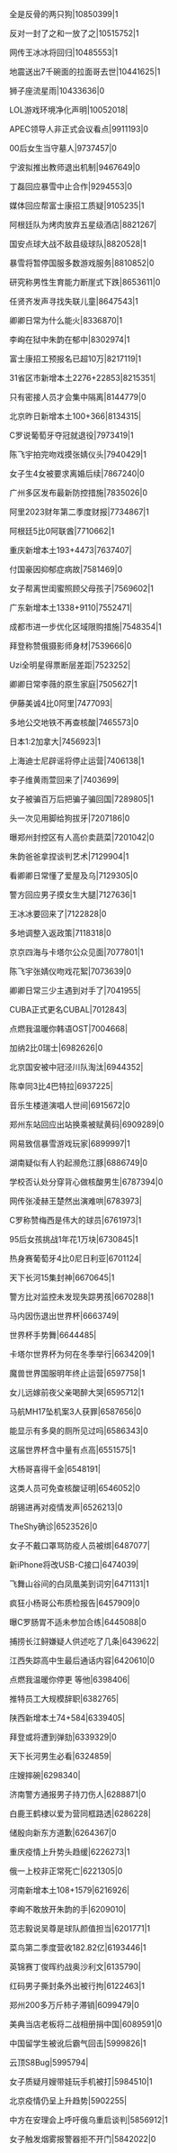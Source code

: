 全是反骨的两只狗|10850399|1

反对一封了之和一放了之|10515752|1

网传王冰冰将回归|10485553|1

地震送出7千碗面的拉面哥去世|10441625|1

狮子座流星雨|10433636|0

LOL游戏环境净化声明|10052018|

APEC领导人非正式会议看点|9911193|0

00后女生当守墓人|9737457|0

宁波拟推出教师退出机制|9467649|0

丁磊回应暴雪中止合作|9294553|0

媒体回应帮富士康招工质疑|9105235|1

阿根廷队为烤肉放弃五星级酒店|8821267|

国安点球大战不敌县级球队|8820528|1

暴雪将暂停国服多数游戏服务|8810852|0

研究称男性生育能力断崖式下跌|8653611|0

任贤齐发声寻找失联儿童|8647543|1

卿卿日常为什么能火|8336870|1

李峋在狱中朱韵在郁中|8302974|1

富士康招工预报名已超10万|8217119|1

31省区市新增本土2276+22853|8215351|

只有密接人员才会集中隔离|8144779|0

北京昨日新增本土100+366|8134315|

C罗说葡萄牙夺冠就退役|7973419|1

陈飞宇拍完吻戏摸张婧仪头|7940429|1

女子生4女被要求离婚后续|7867240|0

广州多区发布最新防控措施|7835026|0

阿里2023财年第二季度财报|7734867|1

阿根廷5比0阿联酋|7710662|1

重庆新增本土193+4473|7637407|

付国豪因抑郁症病故|7581469|0

女子帮离世闺蜜照顾父母孩子|7569602|1

广东新增本土1338+9110|7552471|

成都市进一步优化区域限购措施|7548354|1

拜登称赞俄摄影师身材|7539666|0

Uzi全明星得票断层差距|7523252|

卿卿日常李薇的原生家庭|7505627|1

伊藤美诚4比0阿里|7477093|

多地公交地铁不再查核酸|7465573|0

日本1:2加拿大|7456923|1

上海迪士尼辟谣将停止运营|7406138|1

李子维黄雨萱回来了|7403699|

女子被骗百万后把骗子骗回国|7289805|1

头一次见用脚给狗拔牙|7207186|0

曝郑州封控区有人高价卖蔬菜|7201042|0

朱韵爸爸拿捏谈判艺术|7129904|1

看卿卿日常懂了爱屋及乌|7129305|0

警方回应男子摸女生大腿|7127636|1

王冰冰要回来了|7122828|0

多地调整入返政策|7118318|0

京京四海与卡塔尔公众见面|7077801|1

陈飞宇张婧仪吻戏花絮|7073639|0

卿卿日常三少主遇到对手了|7041955|

CUBA正式更名CUBAL|7012843|

点燃我温暖你韩语OST|7004668|

加纳2比0瑞士|6982626|0

北京国安被中冠泾川队淘汰|6944352|

陈幸同3比4巴特拉|6937225|

音乐生楼道演唱人世间|6915672|0

郑州东站回应出站换乘被赋黄码|6909289|0

网易致信暴雪游戏玩家|6899997|1

湖南疑似有人钓起濒危江豚|6886749|0

学校否认处分穿背心做核酸男生|6787394|0

网传张凌赫王楚然出演难哄|6783973|

C罗称赞梅西是伟大的球员|6761973|1

95后女孩挑战1年花1万块|6730845|1

热身赛葡萄牙4比0尼日利亚|6701124|

天下长河15集封神|6670645|1

警方比对监控未发现失踪男孩|6670288|1

马内因伤退出世界杯|6663749|

世界杯手势舞|6644485|

卡塔尔世界杯为何在冬季举行|6634209|1

魔兽世界国服明年终止运营|6597758|1

女儿远嫁前夜父亲喝醉大哭|6595712|1

马航MH17坠机案3人获罪|6587656|0

能显示有多臭的厕所见过吗|6586343|0

这届世界杯含中量有点高|6551575|1

大杨哥喜得千金|6548191|

这类人员可免查核酸证明|6546052|0

胡锡进再对疫情发声|6526213|0

TheShy确诊|6523526|0

女子不戴口罩骂防疫人员被绑|6487077|

新iPhone将改USB-C接口|6474039|

飞舞山谷间的白凤凰美到词穷|6471131|1

疯狂小杨哥公布质检报告|6457909|0

曝C罗肠胃不适未参加合练|6445088|0

捕捞长江鲟嫌疑人供述吃了几条|6439622|

江西失踪高中生最后通话内容|6420610|0

点燃我温暖你停更 等他|6398406|

推特员工大规模辞职|6382765|

陕西新增本土74+584|6339405|

拜登或将遭到弹劾|6339329|0

天下长河男生必看|6324859|

庄嫂摔碗|6298340|

济南警方通报男子持刀伤人|6288871|0

白鹿王鹤棣以爱为营同框路透|6286228|

储殷向新东方道歉|6264367|0

重庆疫情上升势头趋缓|6226273|1

俄一上校非正常死亡|6221305|0

河南新增本土108+1579|6216926|

李峋不敢放开朱韵的手|6209010|

范志毅说吴尊是球队颜值担当|6201771|1

菜鸟第二季度营收182.82亿|6193446|1

英锦赛丁俊晖约战奥沙利文|6135790|

红码男子撕封条外出被行拘|6122463|1

郑州200多万斤柿子滞销|6099479|0

美典当店老板将二战相册捐中国|6089591|0

中国留学生被讹后霸气回击|5999826|1

云顶S8Bug|5995794|

女子质疑月嫂带娃玩手机被打|5984510|1

北京疫情仍呈上升趋势|5902255|

中方在安理会上呼吁俄乌重启谈判|5856912|1

女子触发烟雾报警器拒不开门|5842022|0

